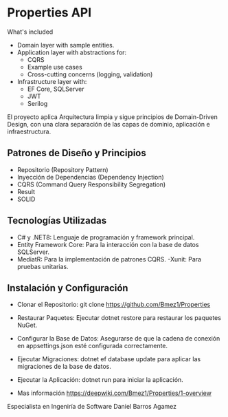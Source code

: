 # Properties API

What's included

- Domain layer with sample entities.
- Application layer with abstractions for:
  - CQRS
  - Example use cases
  - Cross-cutting concerns (logging, validation)
- Infrastructure layer with:
  - EF Core, SQLServer
  - JWT
  - Serilog

El proyecto aplica Arquitectura limpia y sigue principios de Domain-Driven Design, con una clara separación de las capas de dominio, aplicación e infraestructura.

## Patrones de Diseño y Principios
- Repositorio (Repository Pattern)
- Inyección de Dependencias (Dependency Injection)
- CQRS (Command Query Responsibility Segregation)
- Result
- SOLID
## Tecnologías Utilizadas
- C# y .NET8: Lenguaje de programación y framework principal.
- Entity Framework Core: Para la interacción con la base de datos SQLServer.
- MediatR: Para la implementación de patrones CQRS.
 -Xunit: Para pruebas unitarias.

## Instalación y Configuración
- Clonar el Repositorio: git clone <https://github.com/Bmez1/Properties>
- Restaurar Paquetes: Ejecutar dotnet restore para restaurar los paquetes NuGet.
- Configurar la Base de Datos: Asegurarse de que la cadena de conexión en appsettings.json esté configurada correctamente.
- Ejecutar Migraciones: dotnet ef database update para aplicar las migraciones de la base de datos.
- Ejecutar la Aplicación: dotnet run para iniciar la aplicación.

- Mas información <https://deepwiki.com/Bmez1/Properties/1-overview>

Especialista en Ingeniría de Software Daniel Barros Agamez
